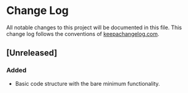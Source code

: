 # Change Log
All notable changes to this project will be documented in this file. This change log follows the conventions of [keepachangelog.com](http://keepachangelog.com/).

## [Unreleased]
### Added
- Basic code structure with the bare minimum functionality.


<!-- [Unreleased]: https://github.com/tlewin/yadm/compare/0.1.1...HEAD -->
<!-- [0.1.1]: https://github.com/tlewin/yadm/compare/0.1.0...0.1.1 -->
